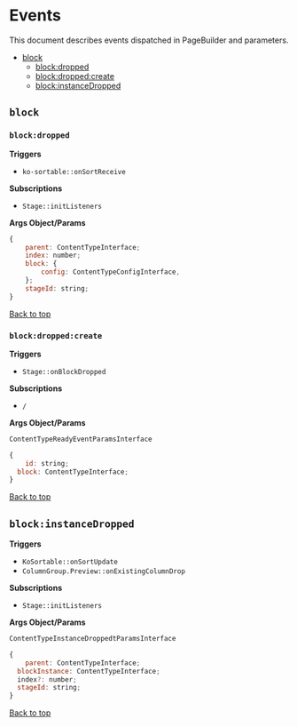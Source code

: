 # Events

This document describes events dispatched in PageBuilder and parameters.

* [block](#block-events)
    * [block:dropped](#blockdropped)
    * [block:dropped:create](#blockdroppedcreate)
    * [block:instanceDropped](#blockinstancedropped)

## `block`

### `block:dropped`

**Triggers**

* `ko-sortable::onSortReceive`

**Subscriptions**

* `Stage::initListeners`

**Args Object/Params**

``` js
{
    parent: ContentTypeInterface;
    index: number;
    block: {
        config: ContentTypeConfigInterface,
    };
    stageId: string;
}
```

[Back to top]

### `block:dropped:create`

**Triggers**

* `Stage::onBlockDropped`

**Subscriptions**

* `/`

**Args Object/Params**

``` js
ContentTypeReadyEventParamsInterface

{
    id: string;
  block: ContentTypeInterface;
}
```

[Back to top]

## `block:instanceDropped`

**Triggers**

* `KoSortable::onSortUpdate`
* `ColumnGroup.Preview::onExistingColumnDrop`

**Subscriptions**

* `Stage::initListeners`

**Args Object/Params**

``` js
ContentTypeInstanceDroppedtParamsInterface

{
    parent: ContentTypeInterface;
  blockInstance: ContentTypeInterface;
  index?: number;
  stageId: string;
}
```

[Back to top]

[Back to top]: #events
